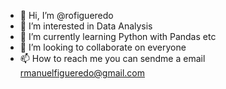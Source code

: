 - 👋 Hi, I’m @rofigueredo
- 👀 I’m interested in Data Analysis
- 🌱 I’m currently learning Python with Pandas etc
- 💞️ I’m looking to collaborate on everyone
- 📫 How to reach me you can sendme a email rmanuelfigueredo@gmail.com

<!---
rofigueredo/rofigueredo is a ✨ special ✨ repository because its `README.md` (this file) appears on your GitHub profile.
You can click the Preview link to take a look at your changes.
--->
